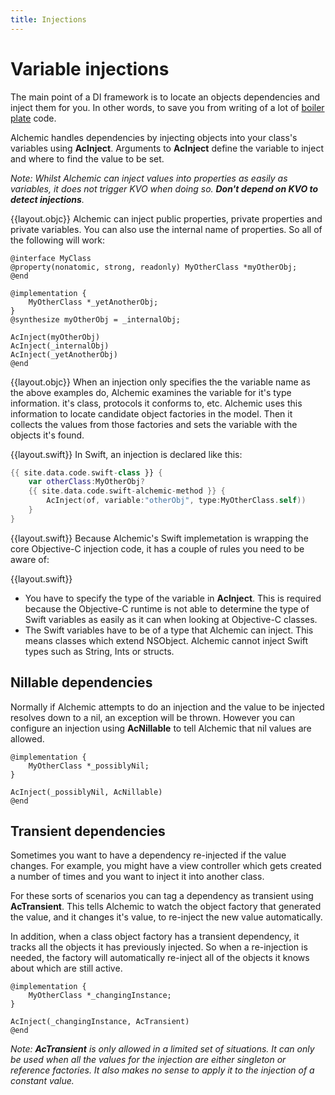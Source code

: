 ```yaml
---
title: Injections
---
```


# Variable injections

The main point of a DI framework is to locate an objects dependencies and inject them for you. In other words, to save you from writing of a lot of [boiler plate](https://en.wikipedia.org/wiki/Boilerplate_code) code. 

Alchemic handles dependencies by injecting objects into your class's variables using __AcInject__. Arguments to __AcInject__ define the variable to inject and where to find the value to be set. 

*Note: Whilst Alchemic can inject values into properties as easily as variables, it does not trigger KVO when doing so. __Don't depend on KVO to detect injections__.*

{{layout.objc}}
Alchemic can inject public properties, private properties and private variables. You can also use the internal name of properties. So all of the following will work:

```objc
@interface MyClass
@property(nonatomic, strong, readonly) MyOtherClass *myOtherObj;
@end

@implementation {
    MyOtherClass *_yetAnotherObj;
}
@synthesize myOtherObj = _internalObj;

AcInject(myOtherObj)
AcInject(_internalObj)
AcInject(_yetAnotherObj)
@end
```

{{layout.objc}}
When an injection only specifies the the variable name as the above examples do, Alchemic examines the variable for it's type information. it's class, protocols it conforms to, etc. Alchemic uses this information to locate candidate object factories in the model. Then it collects the values from those factories and sets the variable with the objects it's found. 

{{layout.swift}}
In Swift, an injection is declared like this:

```swift
{{ site.data.code.swift-class }} {
    var otherClass:MyOtherObj?
    {{ site.data.code.swift-alchemic-method }} {
        AcInject(of, variable:"otherObj", type:MyOtherClass.self))
    }
}
```

{{layout.swift}}
Because Alchemic's Swift implemetation is wrapping the core Objective-C injection code, it has a couple of rules you need to be aware of: 

{{layout.swift}}
* You have to specify the type of the variable in __AcInject__. This is required because the Objective-C runtime is not able to determine the type of Swift variables as easily as it can when looking at Objective-C classes.
* The Swift variables have to be of a type that Alchemic can inject. This means classes which extend NSObject. Alchemic cannot inject Swift types such as String, Ints or structs. 

## Nillable dependencies

Normally if Alchemic attempts to do an injection and the value to be injected resolves down to a nil, an exception will be thrown. However you can configure an injection using __AcNillable__ to tell Alchemic that nil values are allowed. 

```objc
@implementation {
    MyOtherClass *_possiblyNil;
}

AcInject(_possiblyNil, AcNillable)
@end
```

## Transient dependencies

Sometimes you want to have a dependency re-injected if the value changes. For example, you might have a view controller which gets created a number of times and you want to inject it into another class. 

For these sorts of scenarios you can tag a dependency as transient using __AcTransient__. This tells Alchemic to watch the object factory that generated the value, and it changes it's value, to re-inject the new value automatically. 

In addition, when a class object factory has a transient dependency, it tracks all the objects it has previously injected. So when a re-injection is needed, the factory will automatically re-inject all of the objects it knows about which are still active.

```objc
@implementation {
    MyOtherClass *_changingInstance;
}

AcInject(_changingInstance, AcTransient)
@end
```

*Note: __AcTransient__ is only allowed in a limited set of situations. It can only be used when all the values for the injection are either singleton or reference factories. It also makes no sense to apply it to the injection of a constant value.*



